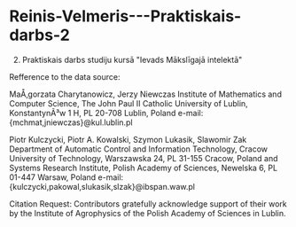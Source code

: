 # Reinis-Velmeris---Praktiskais-darbs-2
2. Praktiskais darbs studiju kursā "Ievads Mākslīgajā intelektā"

Refference to the data source:

MaÅ‚gorzata Charytanowicz, Jerzy Niewczas
Institute of Mathematics and Computer Science,
The John Paul II Catholic University of Lublin, KonstantynÃ³w 1 H,
PL 20-708 Lublin, Poland
e-mail: {mchmat,jniewczas}@kul.lublin.pl

Piotr Kulczycki, Piotr A. Kowalski, Szymon Lukasik, Slawomir Zak
Department of Automatic Control and Information Technology,
Cracow University of Technology, Warszawska 24, PL 31-155 Cracow, Poland
and
Systems Research Institute, Polish Academy of Sciences, Newelska 6,
PL 01-447 Warsaw, Poland
e-mail: {kulczycki,pakowal,slukasik,slzak}@ibspan.waw.pl

Citation Request:
Contributors gratefully acknowledge support of their work by the Institute of Agrophysics of the Polish Academy of Sciences in Lublin.
